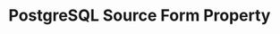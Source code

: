 ---
content-type: "api-form"
form-type: "source"
key: "source-form-properties-postgresql-object"

title: "PostgreSQL Source Form Property"
api-type: "postgres"
display-name: "PostgreSQL"

source-type: "database"
docs-name: "postgres"
db-type: "postgres"

description: ""
---